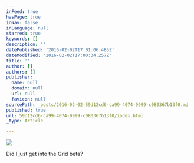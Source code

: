 ```yaml
---
inFeed: true
hasPage: true
inNav: false
inLanguage: null
starred: true
keywords: []
description: ''
datePublished: '2016-02-02T17:01:06.485Z'
dateModified: '2016-02-02T17:00:34.257Z'
title: ''
author: []
authors: []
publisher:
  name: null
  domain: null
  url: null
  favicon: null
sourcePath: _posts/2016-02-02-59d12cd6-ca99-4074-9999-c080367b13f0.md
published: true
url: 59d12cd6-ca99-4074-9999-c080367b13f0/index.html
_type: Article

---
```

![](https://s3-us-west-2.amazonaws.com/the-grid-img/p/cce576492b56902e7d67aa7665ef4a1eb5894791.gif)

Did I just get into the Grid beta?